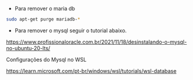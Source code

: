 - Para remover o maria db

````sh
sudo apt-get purge mariadb-* 
````

- Para remover o mysql seguir o tutorial abaixo. 

https://www.profissionaloracle.com.br/2021/11/18/desinstalando-o-mysql-no-ubuntu-20-lts/

Configurações do Mysql no WSL 

https://learn.microsoft.com/pt-br/windows/wsl/tutorials/wsl-database
